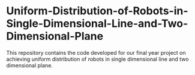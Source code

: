 # Uniform-Distribution-of-Robots-in-Single-Dimensional-Line-and-Two-Dimensional-Plane
This repository contains the code developed for our final year project on achieving uniform distribution of robots in single dimensional line and two dimensional plane.
